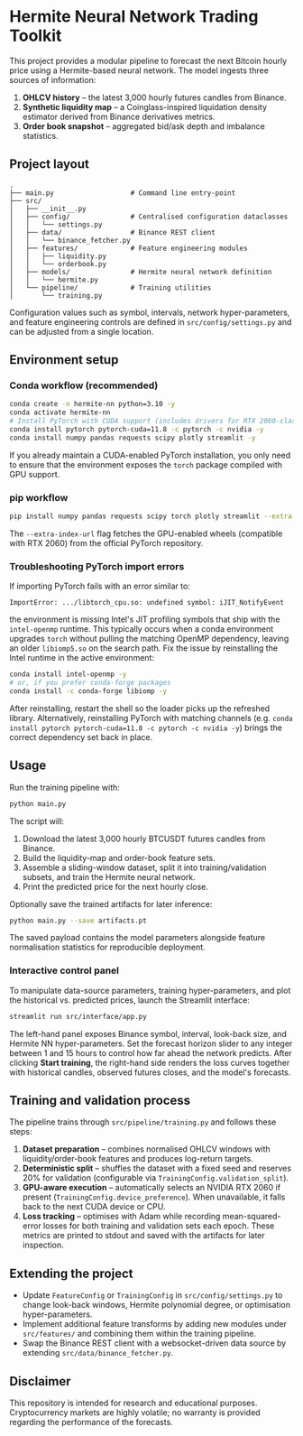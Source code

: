 # Hermite Neural Network Trading Toolkit

This project provides a modular pipeline to forecast the next Bitcoin hourly price using a Hermite-based neural network. The model ingests three sources of information:

1. **OHLCV history** – the latest 3,000 hourly futures candles from Binance.
2. **Synthetic liquidity map** – a Coinglass-inspired liquidation density estimator derived from Binance derivatives metrics.
3. **Order book snapshot** – aggregated bid/ask depth and imbalance statistics.

## Project layout

```
.
├── main.py                   # Command line entry-point
├── src/
│   ├── __init__.py
│   ├── config/               # Centralised configuration dataclasses
│   │   └── settings.py
│   ├── data/                 # Binance REST client
│   │   └── binance_fetcher.py
│   ├── features/             # Feature engineering modules
│   │   ├── liquidity.py
│   │   └── orderbook.py
│   ├── models/               # Hermite neural network definition
│   │   └── hermite.py
│   └── pipeline/             # Training utilities
│       └── training.py
```

Configuration values such as symbol, intervals, network hyper-parameters, and feature engineering controls are defined in `src/config/settings.py` and can be adjusted from a single location.

## Environment setup

### Conda workflow (recommended)

```bash
conda create -n hermite-nn python=3.10 -y
conda activate hermite-nn
# Install PyTorch with CUDA support (includes drivers for RTX 2060-class GPUs)
conda install pytorch pytorch-cuda=11.8 -c pytorch -c nvidia -y
conda install numpy pandas requests scipy plotly streamlit -y
```

If you already maintain a CUDA-enabled PyTorch installation, you only need to ensure that the environment exposes the `torch` package compiled with GPU support.

### pip workflow

```bash
pip install numpy pandas requests scipy torch plotly streamlit --extra-index-url https://download.pytorch.org/whl/cu118
```

The `--extra-index-url` flag fetches the GPU-enabled wheels (compatible with RTX 2060) from the official PyTorch repository.

### Troubleshooting PyTorch import errors

If importing PyTorch fails with an error similar to:

```
ImportError: .../libtorch_cpu.so: undefined symbol: iJIT_NotifyEvent
```

the environment is missing Intel's JIT profiling symbols that ship with the
`intel-openmp` runtime. This typically occurs when a conda environment upgrades
`torch` without pulling the matching OpenMP dependency, leaving an older
`libiomp5.so` on the search path. Fix the issue by reinstalling the Intel
runtime in the active environment:

```bash
conda install intel-openmp -y
# or, if you prefer conda-forge packages
conda install -c conda-forge libiomp -y
```

After reinstalling, restart the shell so the loader picks up the refreshed
library. Alternatively, reinstalling PyTorch with matching channels (e.g.
`conda install pytorch pytorch-cuda=11.8 -c pytorch -c nvidia -y`) brings the
correct dependency set back in place.

## Usage

Run the training pipeline with:

```bash
python main.py
```

The script will:

1. Download the latest 3,000 hourly BTCUSDT futures candles from Binance.
2. Build the liquidity-map and order-book feature sets.
3. Assemble a sliding-window dataset, split it into training/validation subsets, and train the Hermite neural network.
4. Print the predicted price for the next hourly close.

Optionally save the trained artifacts for later inference:

```bash
python main.py --save artifacts.pt
```

The saved payload contains the model parameters alongside feature normalisation statistics for reproducible deployment.

### Interactive control panel

To manipulate data-source parameters, training hyper-parameters, and plot the historical vs. predicted prices, launch the Streamlit interface:

```bash
streamlit run src/interface/app.py
```

The left-hand panel exposes Binance symbol, interval, look-back size, and Hermite NN hyper-parameters. Set the forecast horizon slider to any integer between 1 and 15 hours to control how far ahead the network predicts. After clicking **Start training**, the right-hand side renders the loss curves together with historical candles, observed futures closes, and the model's forecasts.

## Training and validation process

The pipeline trains through `src/pipeline/training.py` and follows these steps:

1. **Dataset preparation** – combines normalised OHLCV windows with liquidity/order-book features and produces log-return targets.
2. **Deterministic split** – shuffles the dataset with a fixed seed and reserves 20% for validation (configurable via `TrainingConfig.validation_split`).
3. **GPU-aware execution** – automatically selects an NVIDIA RTX 2060 if present (`TrainingConfig.device_preference`). When unavailable, it falls back to the next CUDA device or CPU.
4. **Loss tracking** – optimises with Adam while recording mean-squared-error losses for both training and validation sets each epoch. These metrics are printed to stdout and saved with the artifacts for later inspection.

## Extending the project

* Update `FeatureConfig` or `TrainingConfig` in `src/config/settings.py` to change look-back windows, Hermite polynomial degree, or optimisation hyper-parameters.
* Implement additional feature transforms by adding new modules under `src/features/` and combining them within the training pipeline.
* Swap the Binance REST client with a websocket-driven data source by extending `src/data/binance_fetcher.py`.

## Disclaimer

This repository is intended for research and educational purposes. Cryptocurrency markets are highly volatile; no warranty is provided regarding the performance of the forecasts.
